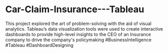 # Car-Claim-Insurance---Tableau
This project explored the art of problem-solving with the aid of visual analytics. Tableau’s data visualization tools were used to create interactive dashboards to provide high-level insights to the CEO of an Insurance company to drive the company's policymaking   #BusinessIntelligence #Tableau #DashboardDesigning
